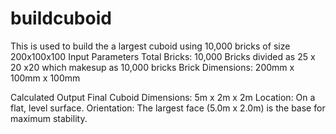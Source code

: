 # buildcuboid
This is used to build the a largest cuboid using 10,000 bricks of size 200x100x100
Input Parameters
Total Bricks: 10,000
Bricks divided as 25 x 20 x20 which makesup as 10,000 bricks
Brick Dimensions: 200mm x 100mm x 100mm

Calculated Output
Final Cuboid Dimensions:
5m x 2m x 2m
Location:
On a flat, level surface.
Orientation:
The largest face (5.0m x 2.0m) is the base for maximum stability.
